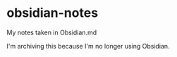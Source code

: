 # obsidian-notes
My notes taken in Obsidian.md

I'm archiving this because I'm no longer using Obsidian.

